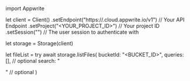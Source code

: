 import Appwrite

let client = Client()
    .setEndpoint("https://<REGION>.cloud.appwrite.io/v1") // Your API Endpoint
    .setProject("<YOUR_PROJECT_ID>") // Your project ID
    .setSession("") // The user session to authenticate with

let storage = Storage(client)

let fileList = try await storage.listFiles(
    bucketId: "<BUCKET_ID>",
    queries: [], // optional
    search: "<SEARCH>" // optional
)

